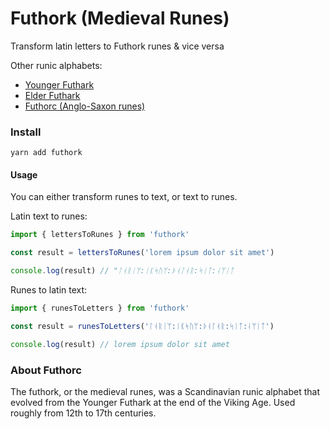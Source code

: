 # Futhork (Medieval Runes)

Transform latin letters to Futhork runes & vice versa

Other runic alphabets:
- [Younger Futhark](https://github.com/stscoundrel/younger-futhark)
- [Elder Futhark](https://github.com/stscoundrel/elder-futhark)
- [Futhorc (Anglo-Saxon runes)](https://github.com/stscoundrel/futhorc)

### Install

`yarn add futhork`

#### Usage

You can either transform runes to text, or text to runes.

Latin text to runes:

```javascript
import { lettersToRunes } from 'futhork'

const result = lettersToRunes('lorem ipsum dolor sit amet')

console.log(result) // "ᛚᚮᚱᛁᛘ:ᛁᛕᛋᚢᛘ:ᚦᚮᛚᚮᚱ:ᛋᛁᛏ:ᛆᛘᛁᛏ
```

Runes to latin text:

```javascript
import { runesToLetters } from 'futhork'

const result = runesToLetters('ᛚᚮᚱᛁᛘ:ᛁᛕᛋᚢᛘ:ᚦᚮᛚᚮᚱ:ᛋᛁᛏ:ᛆᛘᛁᛏ')

console.log(result) // lorem ipsum dolor sit amet
```

### About Futhorc

The futhork, or the medieval runes, was a Scandinavian runic alphabet that evolved from the Younger Futhark at the end of the Viking Age. Used roughly from 12th to 17th centuries.
